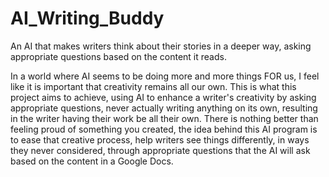 # AI_Writing_Buddy
An AI that makes writers think about their stories in a deeper way, asking appropriate questions based on the content it reads.

In a world where AI seems to be doing more and more things FOR us, I feel like it is important that creativity remains all our own.
This is what this project aims to achieve, using AI to enhance a writer's creativity by asking appropriate questions, never actually writing anything on its own, resulting in the writer having their work be all their own. There is nothing better than feeling proud of something you created, the idea behind this AI program is to ease that creative process, help writers see things differently, in ways they never considered, through appropriate questions that the AI will ask based on the content in a Google Docs.
